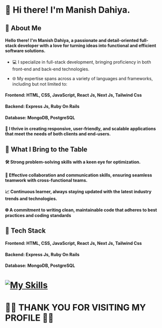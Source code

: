 


# 👋 Hi there! I'm Manish Dahiya.
###

## 🚀 About Me
#### Hello there! I'm Manish Dahiya, a passionate and detail-oriented full-stack developer with a love for turning ideas into functional and efficient software solutions.

*    💻 I specialize in full-stack development, bringing proficiency in both front-end and back-end technologies.

*    🌐 My expertise spans across a variety of languages and frameworks, including but not limited to:

####    Frontend: HTML, CSS, JavaScript, React Js, Next Js, Tailwind Css
####    Backend: Express Js, Ruby On Rails 
####    Database: MongoDB, PostgreSQL


#### 🔧 I thrive in creating responsive, user-friendly, and scalable applications that meet the needs of both clients and end-users.

## 🌟 What I Bring to the Table

####   🛠 Strong problem-solving skills with a keen eye for optimization.
####    🤝 Effective collaboration and communication skills, ensuring seamless teamwork with cross-functional teams.
####    📈 Continuous learner, always staying updated with the latest industry trends and technologies.
####    🌐 A commitment to writing clean, maintainable code that adheres to best practices and coding standards
##
## 🔨 Tech Stack


####    Frontend: HTML, CSS, JavaScript, React Js, Next Js, Tailwind Css
####    Backend: Express Js, Ruby On Rails 
####    Database: MongoDB, PostgreSQL
#
# [![My Skills](https://skillicons.dev/icons?i=html,css,js,ruby,py,dart,react,nextjs,rails,mysql,postgres,mongodb,androidstudio,flutter,appwrite,bootstrap,express,firebase,git,github,materialui,nodejs,npm,postman,sass,sqlite,supabase,tailwind,ubuntu)](https://skillicons.dev)
#
# 🎉🎉 THANK YOU FOR VISITING MY PROFILE 🎉🎉
